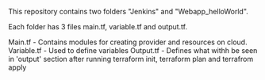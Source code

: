 This repository contains two folders "Jenkins" and "Webapp_helloWorld".

Each folder has 3 files main.tf, variable.tf and output.tf.

Main.tf - Contains modules for creating provider and resources on cloud.
Variable.tf - Used to define variables
Output.tf - Defines what withh be seen in 'output' section after running terraform init, terraform plan and terrafrom apply
